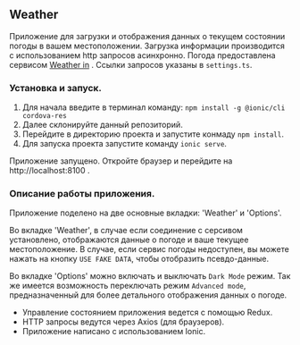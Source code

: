 ## Weather


Приложение для загрузки и отображения данных о текущем состоянии погоды в вашем местоположении. Загрузка информации производится с использованием http запросов асинхронно. Погода предоставлена сервисом [Weather in](wttr.in) . Ссылки запросов указаны в `settings.ts`.


### Установка и запуск.


1. Для начала введите в терминал команду: `npm install -g @ionic/cli cordova-res`
2. Далее склонируйте данный репозиторий.
3. Перейдите в директорию проекта и запустите конмаду `npm install`.
4. Для запуска проекта запустите команду `ionic serve`.


Приложение запущено. Откройте браузер и перейдите на http://localhost:8100 . 


### Описание работы приложения.


Приложение поделено на две основные вкладки: 'Weather' и 'Options'.


Во вкладке 'Weather', в случае если соединение с серсивом установлено, отображаются данные о погоде и ваше текущее местоположение. В случае, если сервис погоды недоступен, вы можете нажать на кнопку `USE FAKE DATA`, чтобы отобразить псевдо-данные.


Во вкладке 'Options' можно включать и выключать `Dark Mode` режим. Так же имеется возможность переключать режим `Advanced mode`, предназначенный для более детального отображения данных о погоде.


* Управление состоянием приложения ведется с помощью Redux.
* HTTP запросы ведутся через Axios (для браузеров).
* Приложение написано с использованием Ionic.






